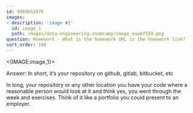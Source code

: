 ```yaml
---
id: 9d89b52976
images:
- description: 'image #1'
  id: image_1
  path: images/data-engineering-zoomcamp/image_eaa6f559.png
question: Homework - What is the homework URL in the homework link?
sort_order: 190
---
```


<{IMAGE:image_1}>

Answer: In short, it’s your repository on github, gitlab, bitbucket, etc

In long, your repository or any other location you have your code where a reasonable person would look at it and think yes, you went through the week and exercises. Think of it like a portfolio you could present to an employer.

